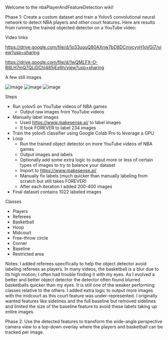 Welcome to the nbaPlayerAndFeatureDetection wiki!

Phase 1:
Create a custom dataset and train a Yolov5 convolutional neural network to detect NBA players and other court features.  Here are results from running the trained objected detector on a YouTube video:

Video links

https://drive.google.com/file/d/1o33uouQ80AXnw7bD8DCnivcyyH1oVGi7/view?usp=sharing

https://drive.google.com/file/d/1wQMLFX-O-B8LH7mQ7QLjDChl485jEx6h/view?usp=sharing

A few still images

![image](https://user-images.githubusercontent.com/79757625/117845910-f4d93180-b24e-11eb-99b8-5d763ba48231.png)
![image](https://user-images.githubusercontent.com/79757625/117845992-07536b00-b24f-11eb-8d77-7805d1165a56.png)
![image](https://user-images.githubusercontent.com/79757625/117846276-484b7f80-b24f-11eb-8b68-5cfc91153e70.png)

Steps
- Run yolov5 on YouTube videos of NBA games
  - Output raw images from YouTube videos
- Manually label images
  - Used https://www.makesense.ai/ to label images
  - It took FOREVER to label 234 images
- Train the yolov5 classifier using Google Colab Pro to leverage a GPU
- Loop
  - Run the trained object detector on more YouTube videos of NBA games
  - Output images and labels
   - Optionally add some extra logic to output more or less of certain types of images to try to balance your dataset
  - Import to https://www.makesense.ai/
  - Manually fix labels (much quicker than manually labeling from scratch but still takes FOREVER)
  - After each iteration I added 200-400 images
- Final dataset contains 1022 labeled images

Classes
- Players
- Referees
- Basketball
- Hoop
- Midcourt
- Free-throw circle
- Corner
- Baseline
- Restricted area

Notes:
I added referees specifically to help the object detector avoid labeling referees as players.  In many videos, the basketball is a blur due to its high motion; I often had trouble finding it with my eyes.  As I evolved a better and better object detector the detector often found blurred basketballs quicker than my eyes.  It is still one of the weaker performing classes relative to the others.  I added extra logic to output more images with the midcourt as this court feature was under-represented.  I originally wanted features like sidelines and the full baseline but removed sidelines and limited the size of the baseline feature to avoid these labels taking up entire images.

Phase 2:
Use the detected features to transform the wide-angle perspective camera view to a top-down overlay where the players and basketball can be tracked per image.
